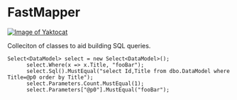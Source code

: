 # FastMapper
[![Image of Yaktocat](https://ci.appveyor.com/api/projects/status/rpfycctymokj7t6v/branch/master?svg=true
)](https://ci.appveyor.com/project/restlessmedia/sqlbuilder)

Colleciton of classes to aid building SQL queries.
```
Select<DataModel> select = new Select<DataModel>();
      select.Where(x => x.Title, "fooBar");
      select.Sql().MustEqual("select Id,Title from dbo.DataModel where Title=@p0 order by Title");
      select.Parameters.Count.MustEqual(1);
      select.Parameters["@p0"].MustEqual("fooBar");
```
